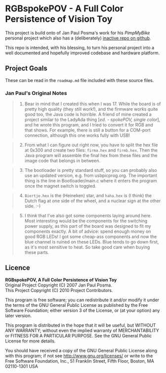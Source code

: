 RGBspokePOV - A Full Color Persistence of Vision Toy
====================================================
This project is build onto of Jan Paul Posma's work for his *PimpMyBike* personal project which also has a (deliberately) [inactive repo on github](http://github.com/abritinthebay/PimpMyBike).

This repo is intended, with his blessing, to turn his personal project into a well documented and hopefully improved codebase and hardware platform. 

## Project Goals ##
These can be read in the `roadmap.md` file included with these source files.

### Jan Paul's Original Notes ###

> 1. Bear in mind that I created this when I was 17. While the board is of pretty high quality (they still work!), and the firmware works quite good too, the Java code is horrible. A friend of mine created a project similar to the LadyAda thing [*ed. - spokePOV, single color*], and he wrote this program, and I tried to convert it for RGB and that shows. For example, there is still a button for a COM-port connection, although this one works fully with USB!

> 2. From what I can figure out right now, you have to split the hex file at 0x300 and create two files: `firma.hex` and `firmb.hex`. Then the Java program will assemble the final hex from these files and the image code that belongs in between.

> 3. The bootloader is pretty standard stuff, so you can probably also use an updated version, e.g. from usbpicprog.org. The important thing is the line in Bootloader/main.c where it enters the program once the magnet switch is toggled.

> 4. `Biertje.hex` is the (Heineken) star, and `haha.hex` is (I think) the Dutch flag at one side of the wheel, and a nuclear sign at the other side. :-)

> 5. I think that I've also got some components laying around here. Most interesting would be the components for the switching power supply, as this part of the board was designed to fit my components exactly. A bit of advice: spend enough money on good RGB LEDs! I got some cheap-ass components and now the blue channel is ruined on these LEDs. Blue tends to go down first, as it's most sensitive to heat. So take good care when buying these parts.

## Licence ##
**RGBspokePOV, A Full Color Persistence of Vision Toy**  
Original Project Copyright (C) 2007 Jan Paul Posma.  
This Project Copyright (C) 2010 Project Contributors.  

This program is free software; you can redistribute it and/or modify it under the terms of the GNU General Public License as published by the Free Software Foundation; either version 3 of the License, or (at your option) any later version.

This program is distributed in the hope that it will be useful, but WITHOUT ANY WARRANTY; without even the implied warranty of MERCHANTABILITY or FITNESS FOR A PARTICULAR PURPOSE.  See the GNU General Public License for more details.

You should have received a copy of the GNU General Public License along with this program; if not see http://www.gnu.org/licenses/ or write to the Free Software Foundation, Inc., 51 Franklin Street, Fifth Floor, Boston, MA 02110-1301  USA
